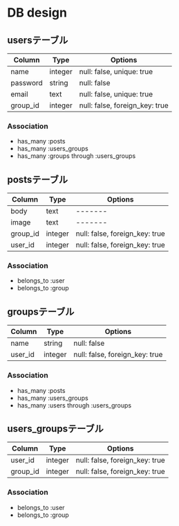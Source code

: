 # DB design

## usersテーブル

|Column|Type|Options|
|------|----|-------|
|name|integer|null: false, unique: true|
|password|string|null: false|
|email|text|null: false, unique: true|
|group_id|integer|null: false, foreign_key: true|

### Association
- has_many :posts
- has_many :users_groups
- has_many :groups through :users_groups


## postsテーブル

|Column|Type|Options|
|------|----|-------|
|body|text|-------|
|image|text|-------|
|group_id|integer|null: false, foreign_key: true|
|user_id|integer|null: false, foreign_key: true|

### Association
- belongs_to :user
- belongs_to :group


## groupsテーブル

|Column|Type|Options|
|------|----|-------|
|name|string|null: false|
|user_id|integer|null: false, foreign_key: true|

### Association
- has_many :posts
- has_many :users_groups
- has_many :users through :users_groups


## users_groupsテーブル

|Column|Type|Options|
|------|----|-------|
|user_id|integer|null: false, foreign_key: true|
|group_id|integer|null: false, foreign_key: true|

### Association
- belongs_to :user
- belongs_to :group